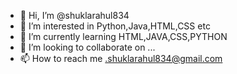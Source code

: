 - 👋 Hi, I’m @shuklarahul834
- 👀 I’m interested in Python,Java,HTML,CSS etc
- 🌱 I’m currently learning HTML,JAVA,CSS,PYTHON
- 💞️ I’m looking to collaborate on ...
- 📫 How to reach me .shuklarahul834@gmail.com

<!---
shuklarahul834/shuklarahul834 is a ✨ special ✨ repository because its `README.md` (this file) appears on your GitHub profile.
You can click the Preview link to take a look at your changes.
--->
